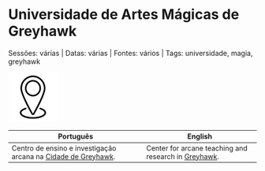 
# Universidade de Artes Mágicas de Greyhawk

Sessões: várias | Datas: várias | Fontes: vários | Tags: universidade, magia, greyhawk

![Universidade de Artes Mágicas](blank.png)

| Português | English |
|-----------|---------|
| Centro de ensino e investigação arcana na [Cidade de Greyhawk](docs/dm/-/locations/cidade_de_greyhawk.md). | Center for arcane teaching and research in [Greyhawk](docs/dm/-/locations/cidade_de_greyhawk.md). |

